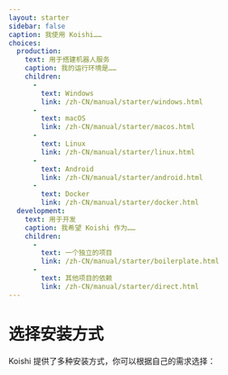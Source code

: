 ```yaml
---
layout: starter
sidebar: false
caption: 我使用 Koishi……
choices:
  production:
    text: 用于搭建机器人服务
    caption: 我的运行环境是……
    children:
      - 
        text: Windows
        link: /zh-CN/manual/starter/windows.html
      - 
        text: macOS
        link: /zh-CN/manual/starter/macos.html
      - 
        text: Linux
        link: /zh-CN/manual/starter/linux.html
      - 
        text: Android
        link: /zh-CN/manual/starter/android.html
      - 
        text: Docker
        link: /zh-CN/manual/starter/docker.html
  development:
    text: 用于开发
    caption: 我希望 Koishi 作为……
    children:
      - 
        text: 一个独立的项目
        link: /zh-CN/manual/starter/boilerplate.html
      - 
        text: 其他项目的依赖
        link: /zh-CN/manual/starter/direct.html
---
```


# 选择安装方式

Koishi 提供了多种安装方式，你可以根据自己的需求选择：
